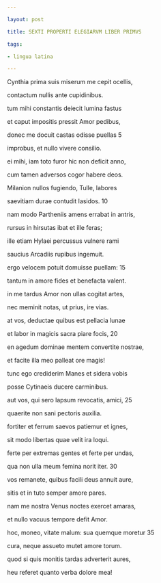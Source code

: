 ```yaml
---

layout: post

title: SEXTI PROPERTI ELEGIARVM LIBER PRIMVS

tags:

- lingua latina

---
```



Cynthia prima suis miserum me cepit ocellis,

contactum nullis ante cupidinibus.

tum mihi constantis deiecit lumina fastus

et caput impositis pressit Amor pedibus,

donec me docuit castas odisse puellas                 5

improbus, et nullo vivere consilio.

ei mihi, iam toto furor hic non deficit anno,

cum tamen adversos cogor habere deos.

Milanion nullos fugiendo, Tulle, labores

saevitiam durae contudit Iasidos.                 10

nam modo Partheniis amens errabat in antris,

rursus in hirsutas ibat et ille feras;

ille etiam Hylaei percussus vulnere rami

saucius Arcadiis rupibus ingemuit.

ergo velocem potuit domuisse puellam:                 15

tantum in amore fides et benefacta valent.

in me tardus Amor non ullas cogitat artes,

nec meminit notas, ut prius, ire vias.

at vos, deductae quibus est pellacia lunae

et labor in magicis sacra piare focis,                 20

en agedum dominae mentem convertite nostrae,

et facite illa meo palleat ore magis!

tunc ego crediderim Manes et sidera vobis

posse Cytinaeis ducere carminibus.

aut vos, qui sero lapsum revocatis, amici,                 25

quaerite non sani pectoris auxilia.

fortiter et ferrum saevos patiemur et ignes,

sit modo libertas quae velit ira loqui.

ferte per extremas gentes et ferte per undas,

qua non ulla meum femina norit iter.                 30

vos remanete, quibus facili deus annuit aure,

sitis et in tuto semper amore pares.

nam me nostra Venus noctes exercet amaras,

et nullo vacuus tempore defit Amor.

hoc, moneo, vitate malum: sua quemque moretur                 35

cura, neque assueto mutet amore torum.

quod si quis monitis tardas adverterit aures,

heu referet quanto verba dolore mea!
